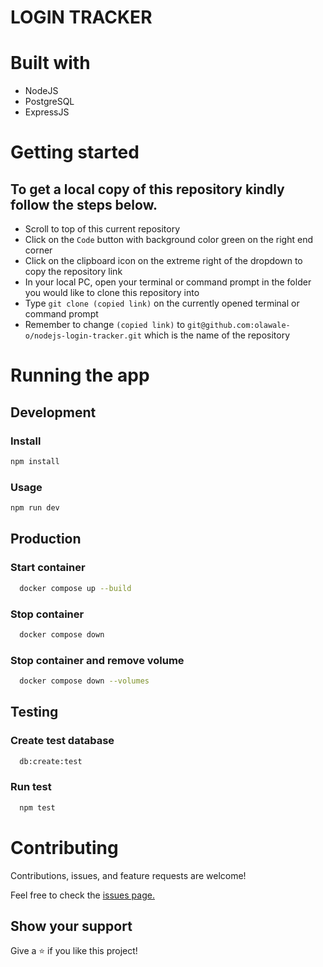 # LOGIN TRACKER

# Built with
- NodeJS
- PostgreSQL
- ExpressJS

# Getting started
## To get a local copy of this repository kindly follow the steps below.
- Scroll to top of this current repository
- Click on the `Code` button with background color green on the right end corner
- Click on the clipboard icon on the extreme right of the dropdown to copy the repository link
- In your local PC, open your terminal or command prompt in the folder you would like to clone this repository into
- Type `git clone (copied link)` on the currently opened terminal or command prompt
- Remember to change `(copied link)` to `git@github.com:olawale-o/nodejs-login-tracker.git` which is the name of the repository

# Running the app
## Development
### Install
```bash
npm install
```

### Usage
```bash
npm run dev
```

## Production 
### Start container
```bash
  docker compose up --build
```
### Stop container
```bash
  docker compose down
```

### Stop container and remove volume

```bash
  docker compose down --volumes
```

## Testing
### Create test database
```bash
  db:create:test
```

### Run test

```bash
  npm test
```

# Contributing
Contributions, issues, and feature requests are welcome!

Feel free to check the [issues page.](https://github.com/olawale-o/nodejs-login-tracker/issues)
## Show your support

Give a ⭐️ if you like this project!
